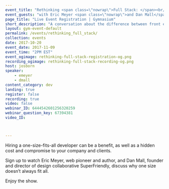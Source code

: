 ```yaml
---
event_title: "Rethinking <span class=\"nowrap\">Full Stack: </span><br/>Cost and <span class=\"nowrap\">Compromise</span>"
event_guests: "with Eric Meyer <span class=\"nowrap\">and Dan Mall</span>"
page_title: "Live Event Registration | Gymnasium"
short_description: "A conversation about the difference between front end and full stack developers with special guests Eric Meyer and Dan Mall."
layout: gym-event-default
permalink: /events/rethinking_full_stack/
collection: events
date: 2017-10-20
event_date: 2017-11-09
event_time: "2PM EST"
event_ogimage: rethinking-full-stack-registration-og.png
recording_ogimage: rethinking-full-stack-recording-og.png
host: josborn
speaker:
    - emeyer
    - dmall
content_category: dev
landing: true
register: false
recording: true
video: false
webinar_ID: 6444542601256320259
webinar_question_key: 67394381
video_ID:



---
```

<p>
Hiring a one-size-fits-all developer can be a benefit, as well as a hidden cost and compromise to your company and clients.
</p>
<p>
Sign up to watch Eric Meyer, web pioneer and author, and Dan Mall, founder and director of design collaborative SuperFriendly, discuss why one size doesn’t always fit all.
</p>
<p class="call-out">
Enjoy the show.
</p>
